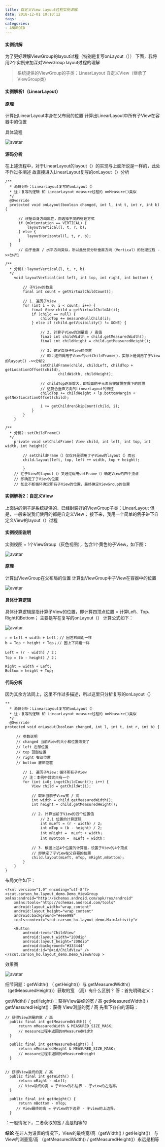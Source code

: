 ```yaml
---
title: 自定义View Layout过程实例详解
date: 2018-12-01 10:10:12
tags:
categories:
- ANDROID
---
```

#### 实例讲解
为了更好理解ViewGroup的layout过程（特别是复写onLayout（））
下面，我将用2个实例来加深对ViewGroup layout过程的理解

>系统提供的ViewGroup的子类：LinearLayout
>自定义View（继承了ViewGroup类）

#### 实例解析1（LinearLayout）

#### 原理
计算出LinearLayout本身在父布局的位置
计算出LinearLayout中所有子View在容器中的位置

具体流程

![avatar](https://github.com/zhoulzhou/MarkDownPhotos/raw/master/android/zi34.webp)

#### 源码分析
在上述流程中，对于LinearLayout的layout（）的实现与上面所说是一样的，此处不作过多阐述
故直接进入LinearLayout复写的onLayout（）分析

```
/**
  * 源码分析：LinearLayout复写的onLayout（）
  * 注：复写的逻辑 和 LinearLayout measure过程的 onMeasure()类似
  */ 
  @Override
  protected void onLayout(boolean changed, int l, int t, int r, int b) {

      // 根据自身方向属性，而选择不同的处理方式
      if (mOrientation == VERTICAL) {
          layoutVertical(l, t, r, b);
      } else {
          layoutHorizontal(l, t, r, b);
      }
  }
      // 由于垂直 / 水平方向类似，所以此处仅分析垂直方向（Vertical）的处理过程 ->>分析1

/**
  * 分析1：layoutVertical(l, t, r, b)
  */
    void layoutVertical(int left, int top, int right, int bottom) {
       
        // 子View的数量
        final int count = getVirtualChildCount();

        // 1. 遍历子View
        for (int i = 0; i < count; i++) {
            final View child = getVirtualChildAt(i);
            if (child == null) {
                childTop += measureNullChild(i);
            } else if (child.getVisibility() != GONE) {

                // 2. 计算子View的测量宽 / 高值
                final int childWidth = child.getMeasuredWidth();
                final int childHeight = child.getMeasuredHeight();

                // 3. 确定自身子View的位置
                // 即：递归调用子View的setChildFrame()，实际上是调用了子View的layout() ->>分析2
                setChildFrame(child, childLeft, childTop + getLocationOffset(child),
                        childWidth, childHeight);

                // childTop逐渐增大，即后面的子元素会被放置在靠下的位置
                // 这符合垂直方向的LinearLayout的特性
                childTop += childHeight + lp.bottomMargin + getNextLocationOffset(child);

                i += getChildrenSkipCount(child, i);
            }
        }
    }

/**
  * 分析2：setChildFrame()
  */
    private void setChildFrame( View child, int left, int top, int width, int height){
        
        // setChildFrame（）仅仅只是调用了子View的layout（）而已
        child.layout(left, top, left ++ width, top + height);

        }
    // 在子View的layout（）又通过调用setFrame（）确定View的四个顶点
    // 即确定了子View的位置
    // 如此不断循环确定所有子View的位置，最终确定ViewGroup的位置
```

#### 实例解析2：自定义View
上面讲的例子是系统提供的、已经封装好的ViewGroup子类：LinearLayout
但是，一般来说我们使用的都是自定义View；
接下来，我用一个简单的例子讲下自定义View的layout（）过程

#### 实例视图说明
实例视图 = 1个ViewGroup（灰色视图），包含1个黄色的子View，如下图：

![avatar](https://github.com/zhoulzhou/MarkDownPhotos/raw/master/android/zi35.webp)

#### 原理
计算出ViewGroup在父布局的位置
计算出ViewGroup中子View在容器中的位置

![avatar](https://github.com/zhoulzhou/MarkDownPhotos/raw/master/android/zi36.webp)

#### 具体计算逻辑
具体计算逻辑是指计算子View的位置，即计算四顶点位置 = 计算Left、Top、Right和Bottom；
主要是写在复写的onLayout（）
计算公式如下：

![avatar](https://github.com/zhoulzhou/MarkDownPhotos/raw/master/android/zi37.webp)

```
r = Left + width + Left；// 因左右间距一样
b = Top + height + Top；// 因上下间距一样

Left = (r - width) / 2；
Top = (b - height) / 2；

Right = width + Left;
Bottom = height + Top;

```

#### 代码分析
因为其余方法同上，这里不作过多描述，所以这里只分析复写的onLayout（）

```
**
  * 源码分析：LinearLayout复写的onLayout（）
  * 注：复写的逻辑 和 LinearLayout measure过程的 onMeasure()类似
  */ 
  @Override  
protected void onLayout(boolean changed, int l, int t, int r, int b) {  

     // 参数说明
     // changed 当前View的大小和位置改变了 
     // left 左部位置
     // top 顶部位置
     // right 右部位置
     // bottom 底部位置

        // 1. 遍历子View：循环所有子View
        // 注：本例中其实只有一个
        for (int i=0; i<getChildCount(); i++) {
            View child = getChildAt(i);

            // 取出当前子View宽 / 高
            int width = child.getMeasuredWidth();
            int height = child.getMeasuredHeight();

            // 2. 计算当前子View的四个位置值
                // 2.1 位置的计算逻辑
                int mLeft = (r - width) / 2;
                int mTop = (b - height) / 2;
                int mRight =  mLeft + width；
                int mBottom =  mLeft + width；

            // 3. 根据上述4个位置的计算值，设置子View的4个顶点
            // 即确定了子View在父容器的位置
            child.layout(mLeft, mTop, mRight,mBottom);
        }
    }
}
```

布局文件如下：

```
<?xml version="1.0" encoding="utf-8"?>
<scut.carson_ho.layout_demo.Demo_ViewGroup xmlns:android="http://schemas.android.com/apk/res/android"
    xmlns:tools="http://schemas.android.com/tools"
    android:layout_width="wrap_content"
    android:layout_height="wrap_content"
    android:background="#eee998"
    tools:context="scut.carson_ho.layout_demo.MainActivity">

    <Button
        android:text="ChildView"
        android:layout_width="200dip"
        android:layout_height="200dip"
        android:background="#333444"
        android:id="@+id/ChildView" />
</scut.carson_ho.layout_demo.Demo_ViewGroup >
```

效果图

![avatar](https://github.com/zhoulzhou/MarkDownPhotos/raw/master/android/zi38.webp)

细节问题：getWidth() （ getHeight()）与 getMeasuredWidth() （getMeasuredHeight()）获取的宽 （高）有什么区别？
答：首先明确定义：

getWidth() / getHeight()：获得View最终的宽 / 高
getMeasuredWidth() / getMeasuredHeight()：获得 View测量的宽 / 高
先看下各自的源码：

```
// 获得View测量的宽 / 高
  public final int getMeasuredWidth() {  
      return mMeasuredWidth & MEASURED_SIZE_MASK;  
      // measure过程中返回的mMeasuredWidth
  }  

  public final int getMeasuredHeight() {  
      return mMeasuredHeight & MEASURED_SIZE_MASK;  
      // measure过程中返回的mMeasuredHeight
  }  


// 获得View最终的宽 / 高
  public final int getWidth() {  
      return mRight - mLeft;  
      // View最终的宽 = 子View的右边界 - 子view的左边界。
  }  

  public final int getHeight() {  
      return mBottom - mTop;  
     // View最终的高 = 子View的下边界 - 子view的上边界。
  }
```

：一般情况下，二者获取的宽 / 高是相等的

**结论**
在非人为设置的情况下，View的最终宽/高（getWidth() / getHeight()）
与 View的测量宽/高 （getMeasuredWidth() /  getMeasuredHeight()）永远是相等
